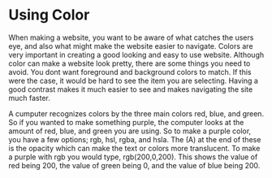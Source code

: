# Using Color

<p> When making a website, you want to be aware of what catches the users eye, and also what might make the website easier to navigate. Colors are very important in creating a good looking and easy to use website. Although color can make a website look pretty, there are some things you need to avoid. You dont want foreground and background colors to match. If this were the case, it would be hard to see the item you are selecting. Having a good contrast makes it much easier to see and makes navigating the site much faster.</p>
<p> A cumputer recognizes colors by the three main colors red, blue, and green. So if you wanted to make something purple, the computer looks at the amount of red, blue, and green you are using. So to make a purple color, you have a few options; rgb, hsl, rgba, and hsla. The (A) at the end of these is the opacity which can make the text or colors more translucent. To make a purple with rgb you would type, rgb(200,0,200). This shows the value of red being 200, the value of green being 0, and the value of blue being 200. </p>


